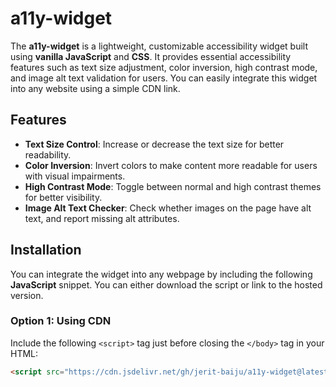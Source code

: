 # a11y-widget

The **a11y-widget** is a lightweight, customizable accessibility widget built using **vanilla JavaScript** and **CSS**. It provides essential accessibility features such as text size adjustment, color inversion, high contrast mode, and image alt text validation for users. You can easily integrate this widget into any website using a simple CDN link.

## Features

- **Text Size Control**: Increase or decrease the text size for better readability.
- **Color Inversion**: Invert colors to make content more readable for users with visual impairments.
- **High Contrast Mode**: Toggle between normal and high contrast themes for better visibility.
- **Image Alt Text Checker**: Check whether images on the page have alt text, and report missing alt attributes.

## Installation

You can integrate the widget into any webpage by including the following **JavaScript** snippet. You can either download the script or link to the hosted version.

### Option 1: Using CDN

Include the following `<script>` tag just before closing the `</body>` tag in your HTML:

```html
<script src="https://cdn.jsdelivr.net/gh/jerit-baiju/a11y-widget@latest/script.js"></script>¸˛
```
